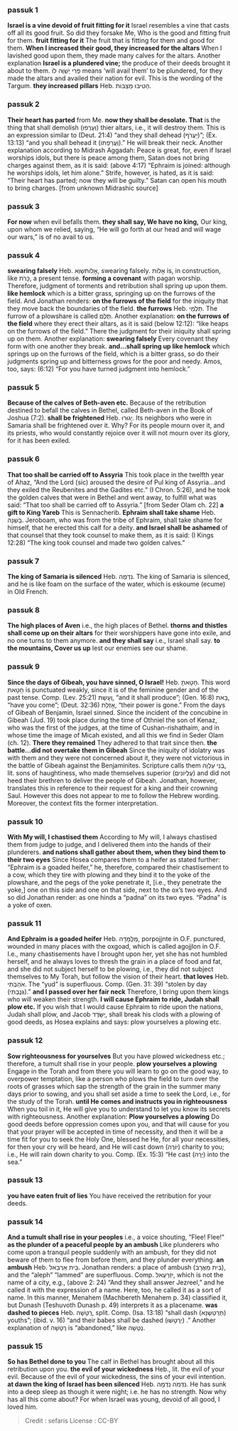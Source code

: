 
### passuk 1
<b>Israel is a vine devoid of fruit fitting for it</b> Israel resembles a vine that casts off all its good fruit. So did they forsake Me, Who is the good and fitting fruit for them.
<b>fruit fitting for it</b> The fruit that is fitting for them and good for them.
<b>When I increased their good, they increased for the altars</b> When I lavished good upon them, they made many calves for the altars. Another explanation <b>Israel is a plundered vine;</b> the produce of their deeds brought it about to them. פְּרִי יְשַׁוֶּה לוֹ means ‘will avail them’ to be plundered, for they made the altars and availed their nation for evil. This is the wording of the Targum.
<b>they increased pillars</b> Heb. הֵטִיבוּ מַצֵבוֹת.

### passuk 2
<b>Their heart has parted</b> from Me.
<b>now they shall be desolate. That</b> is the thing that shall demolish (וְעָרְפוּ) thier altars, i.e., it will destroy them. This is an expression similar to (Deut. 21:4) “and they shall dehead (יַעֲרֹף)”; (Ex. 13:13) “and you shall behead it (וְעֲרַפְתּוֹ).” He will break their neck. Another explanation according to Midrash Aggadah: Peace is great, for, even if Israel worships idols, but there is peace among them, Satan does not bring charges against them, as it is said: (above 4:17) “Ephraim is joined: although he worships idols, let him alone.” Strife, however, is hated, as it is said: “Their heart has parted; now they will be guilty.” Satan can open his mouth to bring charges. [from unknown Midrashic source]

### passuk 3
<b>For now</b> when evil befalls them. <b>they shall say, We have no king,</b> Our king, upon whom we relied, saying, “He will go forth at our head and will wage our wars,” is of no avail to us.

### passuk 4
<b>swearing falsely</b> Heb. אָלוֹתשָוְא, swearing falsely. אָלוֹת is, in construction, like כָּרֹת, a present tense. <b>forming a covenant</b> with pagan worship. Therefore, judgment of torments and retribution shall spring up upon them. <b>like hemlock</b> which is a bitter grass, springing up on the furrows of the field. And Jonathan renders: <b>on the furrows of the field</b> for the iniquity that they move back the boundaries of the field.
<b>the furrows</b> Heb. תַּלְמֵי. The furrow of a plowshare is called תֶּלֶם. Another explanation: <b>on the furrows of the field</b> where they erect their altars, as it is said (below 12:12): “like heaps on the furrows of the field.” There the judgment for their iniquity shall spring up on them. Another explanation: <b>swearing falsely</b> Every covenant they form with one another they break. <b>and...shall spring up like hemlock</b> which springs up on the furrows of the field, which is a bitter grass, so do their judgments spring up and bitterness grows for the poor and needy. Amos, too, says: (6:12) “For you have turned judgment into hemlock.”

### passuk 5
<b>Because of the calves of Beth-aven etc.</b> Because of the retribution destined to befall the calves in Bethel, called Beth-aven in the Book of Joshua (7:2).
<b>shall be frightened</b> Heb. יָגוּרוּ. Its neighbors who were in Samaria shall be frightened over it. Why? For its people mourn over it, and its priests, who would constantly rejoice over it will not mourn over its glory, for it has been exiled.

### passuk 6
<b>That too shall be carried off to Assyria</b> This took place in the twelfth year of Ahaz, “And the Lord (sic) aroused the desire of Pul king of Assyria...and they exiled the Reubenites and the Gadites etc.” (I Chron. 5:26), and he took the golden calves that were in Bethel and went away, to fulfill what was said: “That too shall be carried off to Assyria.” [from Seder Olam ch. 22]
<b>a gift to King Yareb</b> This is Sennacherib.
<b>Ephraim shall take shame</b> Heb. בָּשְׁנָה. Jeroboam, who was from the tribe of Ephraim, shall take shame for himself, that he erected this calf for a deity.
<b>and Israel shall be ashamed</b> of that counsel that they took counsel to make them, as it is said: (I Kings 12:28) “The king took counsel and made two golden calves.”

### passuk 7
<b>The king of Samaria is silenced</b> Heb. נִדְמֶה. The king of Samaria is silenced, and he is like foam on the surface of the water, which is eskoume (ecume) in Old French.

### passuk 8
<b>The high places of Aven</b> i.e., the high places of Bethel.
<b>thorns and thistles shall come up on their altars</b> for their worshippers have gone into exile, and no one turns to them anymore.
<b>and they shall say</b> i.e., Israel shall say.
<b>to the mountains, Cover us up</b> lest our enemies see our shame.

### passuk 9
<b>Since the days of Gibeah, you have sinned, O Israel!</b> Heb. חָטָאתָ. This word חָטָאת is punctuated weakly, since it is of the feminine gender and of the past tense. Comp. (Lev. 25:21) וְעָשָת, “and it shall produce”; (Gen. 16:8) בָאת, “have you come”; (Deut. 32:36) אָזְלַת, “their power is gone.” From the days of Gibeah of Benjamin, Israel sinned. Since the incident of the concubine in Gibeah (Jud. 19) took place during the time of Othniel the son of Kenaz, who was the first of the judges, at the time of Cushan-rishathaim, and in whose time the image of Micah existed, and all this we find in Seder Olam (ch. 12).
<b>There they remained</b> They adhered to that trait since then.
<b>the battle...did not overtake them in Gibeah</b> Since the iniquity of idolatry was with them and they were not concerned about it, they were not victorious in the battle of Gibeah against the Benjaminites. Scripture calls them בְּנֵי עַלְוָה, lit. sons of haughtiness, who made themselves superior (עֶלְיוֹנִים) and did not heed their brethren to deliver the people of Gibeah. Jonathan, however, translates this in reference to their request for a king and their crowning Saul. However this does not appear to me to follow the Hebrew wording. Moreover, the context fits the former interpretation.

### passuk 10
<b>With My will, I chastised them</b> According to My will, I always chastised them from judge to judge, and I delivered them into the hands of their plunderers.
<b>and nations shall gather about them, when they bind them to their two eyes</b> Since Hosea compares them to a heifer as stated further: “Ephraim is a goaded heifer,” he, therefore, compared their chastisement to a cow, which they tire with plowing and they bind it to the yoke of the plowshare, and the pegs of the yoke penetrate it, [i.e., they penetrate the yoke,] one on this side and one on that side, next to the ox’s two eyes. And so did Jonathan render: as one hinds a “padna” on its two eyes. “Padna” is a yoke of oxen.

### passuk 11
<b>And Ephraim is a goaded heifer</b> Heb. מְלֻמָּדָה, porpojjnte in O.F. punctured, wounded in many places with the oxgoad, which is called agojjlon in O.F. I.e., many chastisements have I brought upon her, yet she has not humbled herself, and he always loves to thresh the grain in a place of food and fat, and she did not subject herself to be plowing, i.e., they did not subject themselves to My Torah, but follow the vision of their heart.
<b>that loves</b> Heb. אֹהַבְתִּי. The “yud” is superfluous. Comp. (Gen. 31: 39) “stolen by day (גְּנֻבְתִי).”
<b>and I passed over her fair neck</b> Therefore, I bring upon them kings who will weaken their strength.
<b>I will cause Ephraim to ride, Judah shall plow etc.</b> If you wish that I would cause Ephraim to ride upon the nations, Judah shall plow, and Jacob יְשַּׂדֶד, shall break his clods with a plowing of good deeds, as Hosea explains and says: plow yourselves a plowing etc.

### passuk 12
<b>Sow righteousness for yourselves</b> But you have plowed wickedness etc.; therefore, a tumult shall rise in your people.
<b>plow yourselves a plowing</b> Engage in the Torah and from there you will learn to go on the good way, to overpower temptation, like a person who plows the field to turn over the roots of grasses which sap the strength of the grain in the summer many days prior to sowing, and you shall set aside a time to seek the Lord, i.e., for the study of the Torah.
<b>until He comes and instructs you in righteousness</b> When you toil in it, He will give you to understand to let you know its secrets with righteousness. Another explanation: <b>Plow yourselves a plowing</b> Do good deeds before oppression comes upon you, and that will cause for you that your prayer will be accepted in time of necessity, and then it will be a time fit for you to seek the Holy One, blessed he He, for all your necessities, for then your cry will be heard, and He will cast down (יוֹרֶה) charity to you; i.e., He will rain down charity to you. Comp. (Ex. 15:3) “He cast (יָרָה) into the sea.”

### passuk 13
<b>you have eaten fruit of lies</b> You have received the retribution for your deeds.

### passuk 14
<b>And a tumult shall rise in your peoples</b> i.e., a voice shouting, “Flee! Flee!”
<b>as the plunder of a peaceful people by an ambush</b> Like plunderers who come upon a tranquil people suddenly with an ambush, for they did not beware of them to flee from before them, and they plunder everything.
<b>an ambush</b> Heb. בֵּית אַרְבֵּאל. Jonathan renders: a place of ambush (בֵּית מַאֲרָב), and the “aleph” “lammed” are superfluous. Comp. יִזְרְעֶאל, which is not the name of a city, e.g., (above 2: 24) “And they shall answer Jezreel,” and he called it with the expression of a name. Here, too, he called it as a sort of name. In this manner, Menahem (Machbereth Menahem p. 34) classified it, but Dunash (Teshuvoth Dunash p. 49) interprets it as a placename.
<b>was dashed to pieces</b> Heb. רֻטָּשָׁה, split. Comp. (Isa. 13:18) “shall dash (תְּרַטַשְנָא) youths”; (ibid. v. 16) “and their babes shall be dashed (יְרֻטָשׁוּ) .” Another explanation of רֻטָּשָׁה is “abandoned,” like נֻטָּשָׁה.

### passuk 15
<b>So has Bethel done to you</b> The calf in Bethel has brought about all this retribution upon you.
<b>the evil of your wickedness</b> Heb., lit. the evil of your evil. Because of the evil of your wickedness, the sins of your evil intention.
<b>at dawn the king of Israel has been silenced</b> Heb. נִדְמֹה נִדְמָה. He has sunk into a deep sleep as though it were night; i.e. he has no strength. Now why has all this come about? For when Israel was young, devoid of all good, I loved him.

>Credit : sefaris
>License : CC-BY